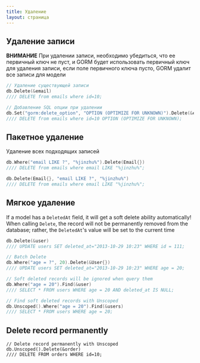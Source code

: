 ```yaml
---
title: Удаление
layout: страница
---
```

## Удаление записи

**ВНИМАНИЕ** При удалении записи, необходимо убедиться, что ее первичный ключ не пуст, и GORM будет использовать первичный ключ для удаления записи, если поле первичного ключа пусто, GORM удалит все записи для модели

```go
// Удаление существующей записи
db.Delete(&email)
//// DELETE from emails where id=10;

// Добавление SQL опции при удалении
db.Set("gorm:delete_option", "OPTION (OPTIMIZE FOR UNKNOWN)").Delete(&email)
//// DELETE from emails where id=10 OPTION (OPTIMIZE FOR UNKNOWN);
```

## Пакетное удаление

Удаление всех подходящих записей

```go
db.Where("email LIKE ?", "%jinzhu%").Delete(Email{})
//// DELETE from emails where email LIKE "%jinzhu%";

db.Delete(Email{}, "email LIKE ?", "%jinzhu%")
//// DELETE from emails where email LIKE "%jinzhu%";
```

## Мягкое удаление

If a model has a `DeletedAt` field, it will get a soft delete ability automatically! When calling `Delete`, the record will not be permanently removed from the database; rather, the `DeletedAt`'s value will be set to the current time

```go
db.Delete(&user)
//// UPDATE users SET deleted_at="2013-10-29 10:23" WHERE id = 111;

// Batch Delete
db.Where("age = ?", 20).Delete(&User{})
//// UPDATE users SET deleted_at="2013-10-29 10:23" WHERE age = 20;

// Soft deleted records will be ignored when query them
db.Where("age = 20").Find(&user)
//// SELECT * FROM users WHERE age = 20 AND deleted_at IS NULL;

// Find soft deleted records with Unscoped
db.Unscoped().Where("age = 20").Find(&users)
//// SELECT * FROM users WHERE age = 20;
```

## Delete record permanently

    // Delete record permanently with Unscoped
    db.Unscoped().Delete(&order)
    //// DELETE FROM orders WHERE id=10;